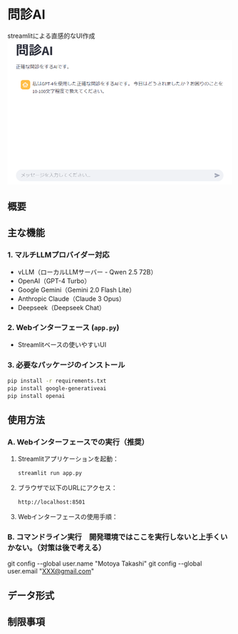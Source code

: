 # 問診AI

streamlitによる直感的なUI作成
![メニュー画面](images/menu.png)

## 概要

## 主な機能

### 1. マルチLLMプロバイダー対応

- vLLM（ローカルLLMサーバー - Qwen 2.5 72B）
- OpenAI（GPT-4 Turbo）
- Google Gemini（Gemini 2.0 Flash Lite）
- Anthropic Claude（Claude 3 Opus）
- Deepseek（Deepseek Chat）

### 2. Webインターフェース (`app.py`)

- Streamlitベースの使いやすいUI

### 3. 必要なパッケージのインストール

```bash
pip install -r requirements.txt
pip install google-generativeai
pip install openai
```

## 使用方法

### A. Webインターフェースでの実行（推奨）

1. Streamlitアプリケーションを起動：

    ```bash
    streamlit run app.py
    ```

2. ブラウザで以下のURLにアクセス：

    ```html
    http://localhost:8501
    ```

3. Webインターフェースの使用手順：

### B. コマンドライン実行　開発環境ではここを実行しないと上手くいかない。（対策は後で考える）

git config --global user.name "Motoya Takashi"
git config --global user.email "<XXX@gmail.com>"

## データ形式

## 制限事項
